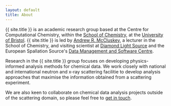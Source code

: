 ```yaml
---
layout: default
title: About
---
```


{{ site.title }} is an academic research group based at the Centre for Computational Chemistry, within the [School of Chemistry](http://www.bris.ac.uk/chemistry/), at the [University of Bristol](https://www.bristol.ac.uk). 
{{ site.title }} is led by [Andrew R. McCluskey](https://mccluskey.scot), a lecturer in the School of Chemistry, and visiting scientist at [Diamond Light Source](https://www.diamond.ac.uk/) and the European Spallation Source's [Data Management and Software Centre](https://europeanspallationsource.se/data-management-software-centre).

Research in the {{ site.title }} group focuses on developing physics-informed analysis methods for chemical data. 
We work closely with national and international neutron and x-ray scattering facilitie to develop analysis approaches that maximise the information obtained from a scattering experiment. 

We are also keen to collaborate on chemical data analysis projects outside of the scattering domain, so please feel free to [get in touch](./contact/).
